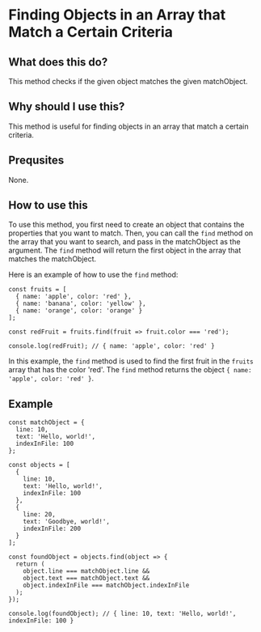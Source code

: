 
  
   # Finding Objects in an Array that Match a Certain Criteria

## What does this do?
This method checks if the given object matches the given matchObject.

## Why should I use this?
This method is useful for finding objects in an array that match a certain criteria.

## Prequsites
None.

## How to use this
To use this method, you first need to create an object that contains the properties that you want to match. Then, you can call the `find` method on the array that you want to search, and pass in the matchObject as the argument. The `find` method will return the first object in the array that matches the matchObject.

Here is an example of how to use the `find` method:

```
const fruits = [
  { name: 'apple', color: 'red' },
  { name: 'banana', color: 'yellow' },
  { name: 'orange', color: 'orange' }
];

const redFruit = fruits.find(fruit => fruit.color === 'red');

console.log(redFruit); // { name: 'apple', color: 'red' }
```

In this example, the `find` method is used to find the first fruit in the `fruits` array that has the color 'red'. The `find` method returns the object `{ name: 'apple', color: 'red' }`.

## Example
```
const matchObject = {
  line: 10,
  text: 'Hello, world!',
  indexInFile: 100
};

const objects = [
  {
    line: 10,
    text: 'Hello, world!',
    indexInFile: 100
  },
  {
    line: 20,
    text: 'Goodbye, world!',
    indexInFile: 200
  }
];

const foundObject = objects.find(object => {
  return (
    object.line === matchObject.line &&
    object.text === matchObject.text &&
    object.indexInFile === matchObject.indexInFile
  );
});

console.log(foundObject); // { line: 10, text: 'Hello, world!', indexInFile: 100 }
```
  
  